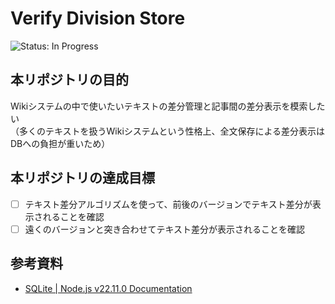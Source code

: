 # Verify Division Store
<!-- ![Status: ToDo](https://flat.badgen.net/static/Status/ToDo/red) -->
![Status: In Progress](https://flat.badgen.net/static/Status/In%20Progress/yellow)
<!-- ![Status: Done](https://flat.badgen.net/static/Status/Done/green) -->

## 本リポジトリの目的
Wikiシステムの中で使いたいテキストの差分管理と記事間の差分表示を模索したい  
（多くのテキストを扱うWikiシステムという性格上、全文保存による差分表示はDBへの負担が重いため）

## 本リポジトリの達成目標
- [ ] テキスト差分アルゴリズムを使って、前後のバージョンでテキスト差分が表示されることを確認
- [ ] 遠くのバージョンと突き合わせてテキスト差分が表示されることを確認

## 参考資料
- [SQLite | Node.js v22.11.0 Documentation](https://nodejs.org/docs/latest-v22.x/api/sqlite.html)

